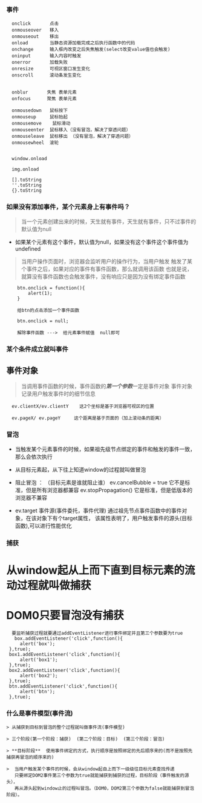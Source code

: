 ###  事件
 ```
   onclick       点击
   onmouseover   移入
   onmouseout    移出
   onload        当静态资源加载完成之后执行函数中的代码
   onchange      输入框内改变之后失焦触发(select改变value值也会触发)
   oninput       输入内容时触发
   onerror       加载失败
   onresize      可视区窗口发生变化
   onscroll      滚动条发生变化


   onblur       失焦 表单元素
   onfocus      聚焦 表单元素

   onmousedown   鼠标按下
   onmouseup     鼠标抬起
   onmousemove    鼠标滑动
   onmouseenter  鼠标移入（没有冒泡，解决了穿透问题）
   onmouseleave  鼠标移出 （没有冒泡，解决了穿透问题）
   onmousewheel  滚轮


   window.onload

   img.onload

   [].toString
   ''.toString
   {}.toString

```

###  如果没有添加事件，某个元素身上有事件吗？

  >  当一个元素创建出来的时候，天生就有事件，天生就有事件，只不过事件的默认值为null

  +  如果某个元素有这个事件，默认值为null，如果没有这个事件这个事件值为undefined
  
  > 当用户操作页面时，浏览器会监听用户的操作行为，当用户触发
    触发了某个事件之后，如果对应的事件有事件函数，那么就调用该函数
    也就是说，就算没有事件函数也会触发事件，没有响应只是因为没有绑定事件函数

  
```
    btn.onclick = function(){
        alert(1);
    }

    给btn的点击添加一个事件函数

    btn.onclick = null;

    解除事件函数 --->  给元素事件赋值  null即可

 ```

###   某个条件成立就叫事件

##    事件对象

   > 当调用事件函数的时候，事件函数的***第一个参数***一定是事件对象
   > 事件对象记录用户触发事件时的细节信息

   ```
     ev.clientX/ev.clientY    这2个坐标是基于浏览器可视区的位置

     ev.pageX/ ev.pageY     这个距离是基于页面的（加上滚动条的距离）

  ``` 



###   冒泡

 +  当触发某个元素事件的时候，如果祖先级节点绑定的事件和触发的事件一致，那么会依次执行

 +  从目标元素起，从下往上知道window的过程就叫做冒泡

 -  阻止冒泡 ：   （目标元素是谁就阻止谁）
        ev.cancelBubble = true   它不是标准，但是所有浏览器都兼容
        ev.stopPropagation()    它是标准，但是低版本的浏览器不兼容

 -  ev.target   事件源(事件委托，事件代理)  通过祖先节点事件函数中的事件对象，在该对象下有个target属性，
                 该属性表明了，用户触发事件的源头(目标函数),可以进行性能优化

 ###   捕获
   #   从window起从上而下直到目标元素的流动过程就叫做捕获
   #   DOM0只要冒泡没有捕获

   ```
     要监听捕获过程就要通过addEventListener进行事件绑定并且第三个参数要为true
      box.addEventListener('click',function(){
        alert('box');
    },true);
    box1.addEventListener('click',function(){
        alert('box1');
    },true);
    box2.addEventListener('click',function(){
        alert('box2');
    },true);
    btn.addEventListener('click',function(){
        alert('btn');
    },true);

  ```

  ###   什么是事件模型(事件流)

    > 从捕获到目标到冒泡的整个过程就叫做事件流(事件模型)

    > 三个阶段(第一个阶段：捕获)  (第二个阶段：目标)  (第三个阶段：冒泡)

    > **目标阶段**  使用事件绑定的方式，执行顺序是按照绑定的先后顺序来的(而不是按照先捕获再冒泡的顺序来的)

    >  当用户触发某个事件的时候，会从window起自上而下一级级往目标元素查找传递
       只要绑定DOM2事件第三个参数为true就能捕获到捕获的过程，目标阶段（事件触发的源头），
       再从源头起到window止的过程叫冒泡。（DOM0，DOM2第三个参数为false就能捕获到冒泡阶段）。      